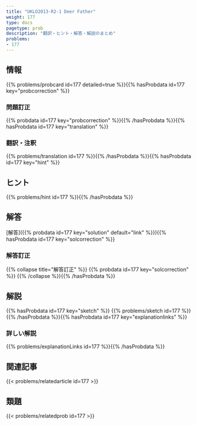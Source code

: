 ```yaml
---
title: "UKLO2013-R2-1 Deer Father"
weight: 177
type: docs
pagetype: prob
description: "翻訳・ヒント・解答・解説のまとめ"
problems: 
- 177
---
```


## 情報

{{% problems/probcard id=177 detailed=true %}}{{% hasProbdata id=177 key="probcorrection" %}}

### 問題訂正

{{% probdata id=177 key="probcorrection" %}}{{% /hasProbdata %}}{{% hasProbdata id=177 key="translation" %}}

### 翻訳・注釈

{{% problems/translation id=177 %}}{{% /hasProbdata %}}{{% hasProbdata id=177 key="hint" %}}

## ヒント

{{% problems/hint id=177 %}}{{% /hasProbdata %}}

## 解答

[解答]({{% probdata id=177 key="solution" default="link" %}}){{% hasProbdata id=177 key="solcorrection" %}}

### 解答訂正

{{% collapse title="解答訂正" %}}
{{% probdata id=177 key="solcorrection" %}}
{{% /collapse %}}{{% /hasProbdata %}}

## 解説

{{% hasProbdata id=177 key="sketch" %}}
{{% problems/sketch id=177 %}}
{{% /hasProbdata %}}{{% hasProbdata id=177 key="explanationlinks" %}}

### 詳しい解説

{{% problems/explanationLinks id=177 %}}{{% /hasProbdata %}}

## 関連記事

{{< problems/relatedarticle id=177 >}}

## 類題

{{< problems/relatedprob id=177 >}}
